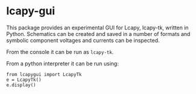 # lcapy-gui

This package provides an experimental GUI for Lcapy, lcapy-tk, written
in Python.  Schematics can be created and saved in a number of formats
and symbolic component voltages and currents can be inspected.

From the console it can be run as `lcapy-tk`.

From a python interpreter it can be run using:

    from lcapygui import LcapyTk
    e = LcapyTk()
    e.display()
